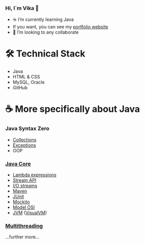 ### Hi, I`m Vika 👋
- :coffee: I’m currently learning Java
- If you want, you can see my <a href="https://imlivi.github.io/site-portfolio/">portfolio website</a>
- 👯 I’m looking to any collaborate
# 🛠 Technical Stack
* Java
* HTML & CSS
* MySQL, Oracle
* GitHub

# ☕️ More specifically about Java
### Java Syntax Zero
* <a href="https://github.com/imLIVI/Collections.git">Collections</a>
* <a href="https://github.com/imLIVI/Exceptions.git">Exceptions</a>
* OOP
### <a href="https://github.com/imLIVI/Netology-JavaCore.git">Java Core</a>
* <a href="https://github.com/imLIVI/Netology-JavaCore.git">Lambda expressions</a>
* <a href="https://github.com/imLIVI/Netology-JavaCore.git">Stream API</a>
* <a href="https://github.com/imLIVI/Netology-JavaCore.git">I/O streams</a>
* <a href="https://github.com/imLIVI/Multi-moduleMaven.git">Maven</a>
* <a href="https://github.com/imLIVI/JUnit-Hamcrest.git">JUnit</a>
* <a href="https://github.com/imLIVI/Netology-JavaCore.git">Mockito</a>
* <a href="https://github.com/imLIVI/ClientServerApp-OSI_v2.git">Model OSI</a>
* <a href="https://github.com/imLIVI/UnderstandingJVM.git">JVM</a> (<a href="https://github.com/imLIVI/ExploringJVMviaVisualVM.git">VisualVM</a>)
### <a href="https://github.com/imLIVI/Netology-Multithreading.git">Multithreading</a>

...further more...


<!--
**imLIVI/imLIVI** is a ✨ _special_ ✨ repository because its `README.md` (this file) appears on your GitHub profile.

Here are some ideas to get you started:

- 🔭 I’m currently working on ...
- 🌱 I’m currently learning ...
- 👯 I’m looking to collaborate on ...
- 🤔 I’m looking for help with ...
- 💬 Ask me about ...
- 📫 How to reach me: ...
- 😄 Pronouns: ...
- ⚡ Fun fact: ...
-->
